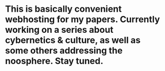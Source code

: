 # This is basically convenient webhosting for my papers. Currently working on a series about cybernetics & culture, as well as some others addressing the noosphere. Stay tuned. 
